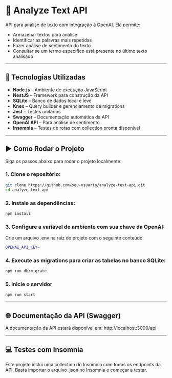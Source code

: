 # 🧠 Analyze Text API

API para análise de texto com integração à OpenAI. Ela permite:

- Armazenar textos para análise
- Identificar as palavras mais repetidas
- Fazer análise de sentimento do texto
- Consultar se um termo específico está presente no último texto analisado

---

## 🚀 Tecnologias Utilizadas

- **Node.js** – Ambiente de execução JavaScript
- **NestJS** – Framework para construção da API
- **SQLite** – Banco de dados local e leve
- **Knex** – Query builder e gerenciamento de migrations
- **Jest** – Testes unitários
- **Swagger** – Documentação automática da API
- **OpenAI API** – Para análise de sentimento
- **Insomnia** – Testes de rotas com collection pronta disponível

---

## ▶️ Como Rodar o Projeto

Siga os passos abaixo para rodar o projeto localmente:

### 1. Clone o repositório:

```bash
git clone https://github.com/seu-usuario/analyze-text-api.git
cd analyze-text-api
```

### 2. Instale as dependências:

```bash
npm install
```

### 3. Configure a variável de ambiente com sua chave da OpenAI:

Crie um arquivo .env na raiz do projeto com o seguinte conteúdo:

```bash
OPENAI_API_KEY=
```

### 4. Execute as migrations para criar as tabelas no banco SQLite:

```bash
npm run db:migrate
```

### 5. Inicie o servidor

```bash
npm run start
```

---

## 🌐 Documentação da API (Swagger)

A documentação da API estará disponível em:
http://localhost:3000/api

---

## 💻 Testes com Insomnia

Este projeto inclui uma collection do Insomnia com todos os endpoints da API.
Basta importar o arquivo .json no Insomnia e começar a testar.
